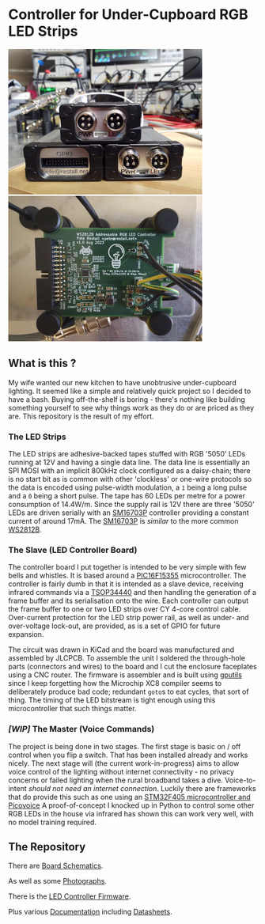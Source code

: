 # Controller for Under-Cupboard RGB LED Strips
![Three Fully Assembled Units](doc/readme/three-units-stacked-front-and-back-392x294.png)
![Debug Unit on the Bench](doc/readme/debug-unit-392x294.png)

## What is this ?
My wife wanted our new kitchen to have unobtrusive under-cupboard lighting.  It seemed like a simple and relatively quick project so I decided to have
a bash.  Buying off-the-shelf is boring - there's nothing like building something yourself to see why things work as they do or are priced as they are.
This repository is the result of my effort.

### The LED Strips
The LED strips are adhesive-backed tapes stuffed with RGB '5050' LEDs running at 12V and having a single data line.  The data line is essentially an
SPI MOSI with an implicit 800kHz clock configured as a daisy-chain; there is no start bit as is common with other 'clockless' or one-wire protocols so
the data is encoded using pulse-width modulation, a `1` being a long pulse and a `0` being a short pulse.  The tape has 60 LEDs per metre for a power
consumption of 14.4W/m.  Since the supply rail is 12V there are three '5050' LEDs are driven serially with an [SM16703P](doc/datasheets/leds/SM16703P.pdf)
controller providing a constant current of around 17mA.  The [SM16703P](doc/datasheets/leds/SM16703P.pdf) is _similar_ to the more common
[WS2812B](doc/datasheets/leds/WS2812B.pdf).

### The Slave (LED Controller Board)
The controller board I put together is intended to be very simple with few bells and whistles.  It is based around a
[PIC16F15355](doc/datasheets/mcu/PIC16F15355-DS40001853C.pdf) microcontroller.  The controller is fairly dumb in that it is intended as a slave device,
receiving infrared commands via a [TSOP34440](doc/datasheets/infrared/TSOP34440.pdf) and then handling the generation of a frame buffer and its
serialisation onto the wire.  Each controller can output the frame buffer to one or two LED strips over CY 4-core control cable.  Over-current protection
for the LED strip power rail, as well as under- and over-voltage lock-out, are provided, as is a set of GPIO for future expansion.

The circuit was drawn in KiCad and the board was manufactured and assembled by JLCPCB.  To assemble the unit I soldered the through-hole parts (connectors
and wires) to the board and I cut the enclosure faceplates using a CNC router.  The firmware is assembler and is built using
[gputils](https://gputils.sourceforge.io/) since I keep forgetting how the Microchip XC8 compiler seems to deliberately produce bad code; redundant
`goto`s to eat cycles, that sort of thing.  The timing of the LED bitstream is tight enough using this microcontroller that such things matter.

### _[WIP]_ The Master (Voice Commands)
The project is being done in two stages.  The first stage is basic on / off control when you flip a switch.  That has been installed already and works
nicely.  The next stage will (the current work-in-progress) aims to allow voice control of the lighting without internet connectivity - no privacy concerns
or failed lighting when the rural broadband takes a dive.  Voice-to-intent _should not need an internet connection_.  Luckily there are frameworks that do
provide this such as one using an
[STM32F405 microcontroller and Picovoice](https://picovoice.ai/blog/offline-voice-assistant-on-an-stm32-microcontroller/)  A proof-of-concept I knocked
up in Python to control some other RGB LEDs in the house via infrared has shown this can work very well, with no model training required.

## The Repository
There are [Board Schematics](tree/master/src/schematics).

As well as some [Photographs](tree/master/doc/bench/photos).

There is the [LED Controller Firmware](tree/master/src/firmware/lights-gadget).

Plus various [Documentation](tree/master/doc) including [Datasheets](tree/master/doc/datasheets).
